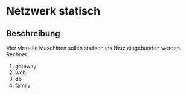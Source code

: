 # Netzwerk statisch

## Beschreibung

Vier virtuelle Maschinen sollen statisch ins Netz eingebunden werden.  
Rechner  
  1. gateway
  2. web
  3. db
  4. family
